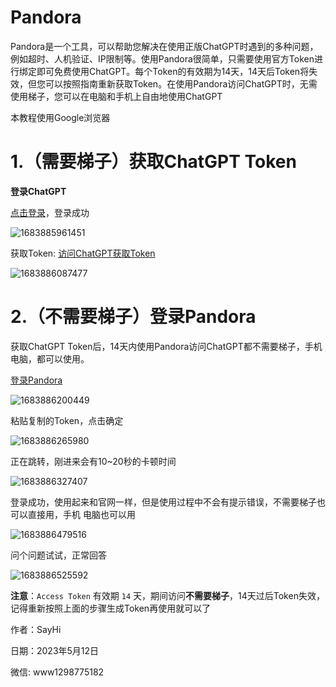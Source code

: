 

# Pandora

 

Pandora是一个工具，可以帮助您解决在使用正版ChatGPT时遇到的多种问题，例如超时、人机验证、IP限制等。使用Pandora很简单，只需要使用官方Token进行绑定即可免费使用ChatGPT。每个Token的有效期为14天，14天后Token将失效，但您可以按照指南重新获取Token。在使用Pandora访问ChatGPT时，无需使用梯子，您可以在电脑和手机上自由地使用ChatGPT



本教程使用Google浏览器

# 1.（需要梯子）获取ChatGPT Token

**登录ChatGPT**

[点击登录](https://chat.openai.com/chat)，登录成功

![1683885961451](C:\Users\12987\AppData\Roaming\Typora\typora-user-images\1683885961451.png)



获取Token: [访问ChatGPT获取Token](https://chat.openai.com/api/auth/session)

![1683886087477](C:\Users\12987\AppData\Roaming\Typora\typora-user-images\1683886087477.png)



# 2.（不需要梯子）登录Pandora

获取ChatGPT Token后，14天内使用Pandora访问ChatGPT都不需要梯子，手机电脑，都可以使用。

[登录Pandora](https://chat.zhile.io/auth/login)

![1683886200449](C:\Users\12987\AppData\Roaming\Typora\typora-user-images\1683886200449.png)

粘贴复制的Token，点击确定

![1683886265980](C:\Users\12987\AppData\Roaming\Typora\typora-user-images\1683886265980.png)

正在跳转，刚进来会有10~20秒的卡顿时间

![1683886327407](C:\Users\12987\AppData\Roaming\Typora\typora-user-images\1683886327407.png)

登录成功，使用起来和官网一样，但是使用过程中不会有提示错误，不需要梯子也可以直接用，手机
电脑也可以用

![1683886479516](C:\Users\12987\AppData\Roaming\Typora\typora-user-images\1683886479516.png)

问个问题试试，正常回答



![1683886525592](C:\Users\12987\AppData\Roaming\Typora\typora-user-images\1683886525592.png)



**注意**：`Access Token` 有效期 `14` 天，期间访问**不需要梯子**，14天过后Token失效，记得重新按照上面的步骤生成Token再使用就可以了



作者：SayHi

日期：2023年5月12日

微信:  www1298775182